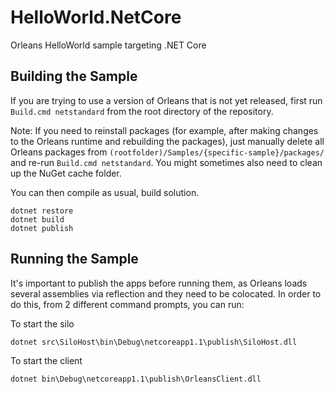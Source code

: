 # HelloWorld.NetCore
Orleans HelloWorld sample targeting .NET Core

## Building the Sample
If you are trying to use a version of Orleans that is not yet released, first run `Build.cmd netstandard` from the root directory of the repository.

Note: If you need to reinstall packages (for example, after making changes to the Orleans runtime and rebuilding the packages), just manually delete all Orleans packages from `(rootfolder)/Samples/{specific-sample}/packages/` and re-run `Build.cmd netstandard`. You might sometimes also need to clean up the NuGet cache folder.

You can then compile as usual, build solution.

```
dotnet restore
dotnet build
dotnet publish
```

## Running the Sample
It's important to publish the apps before running them, as Orleans loads several assemblies via reflection and they need to be colocated.
In order to do this, from 2 different command prompts, you can run:

To start the silo
```
dotnet src\SiloHost\bin\Debug\netcoreapp1.1\publish\SiloHost.dll
```


To start the client
```
dotnet bin\Debug\netcoreapp1.1\publish\OrleansClient.dll
```
